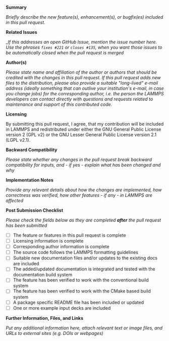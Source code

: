 **Summary**

_Briefly describe the new feature(s), enhancement(s), or bugfix(es) included in this pull request._

**Related Issues**

__If this addresses an open GitHub Issue, mention the issue number here. Use the phrases `fixes #221` or `closes #135`, when you want those issues to be automatically closed when the pull request is merged_

**Author(s)**

_Please state name and affiliation of the author or authors that should be credited with the changes in this pull request. If this pull request adds new files to the distribution, please also provide a suitable "long-lived" e-mail address (ideally something that can outlive your institution's e-mail, in case you change jobs) for the *corresponding* author, i.e. the person the LAMMPS developers can contact directly with questions and requests related to maintenance and support of this contributed code._

**Licensing**

By submitting this pull request, I agree, that my contribution will be included in LAMMPS and redistributed under either the GNU General Public License version 2 (GPL v2) or the GNU Lesser General Public License version 2.1 (LGPL v2.1).

**Backward Compatibility**

_Please state whether any changes in the pull request break backward compatibility for inputs, and - if yes - explain what has been changed and why_

**Implementation Notes**

_Provide any relevant details about how the changes are implemented, how correctness was verified, how other features - if any - in LAMMPS are affected_

**Post Submission Checklist**

_Please check the fields below as they are completed **after** the pull request has been submitted_

- [ ] The feature or features in this pull request is complete
- [ ] Licensing information is complete
- [ ] Corresponding author information is complete
- [ ] The source code follows the LAMMPS formatting guidelines
- [ ] Suitable new documentation files and/or updates to the existing docs are included
- [ ] The added/updated documentation is integrated and tested with the documentation build system
- [ ] The feature has been verified to work with the conventional build system
- [ ] The feature has been verified to work with the CMake based build system
- [ ] A package specific README file has been included or updated
- [ ] One or more example input decks are included

**Further Information, Files, and Links**

_Put any additional information here, attach relevant text or image files, and URLs to external sites (e.g. DOIs or webpages)_


